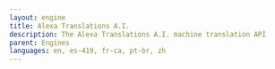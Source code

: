 ```yaml
---
layout: engine
title: Alexa Translations A.I.
description: The Alexa Translations A.I. machine translation API
parent: Engines
languages: en, es-419, fr-ca, pt-br, zh
---
```

